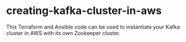 # creating-kafka-cluster-in-aws
This Terraform and Ansible code can be used to instantiate your Kafka cluster in AWS with its own Zookeeper cluster.
